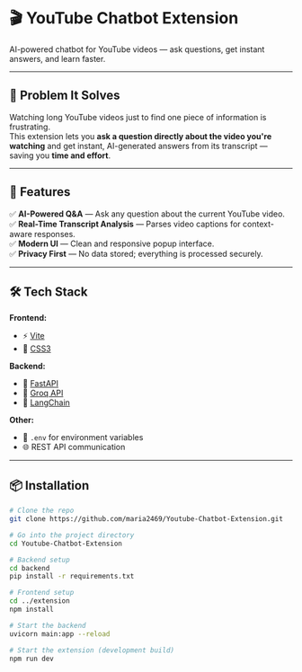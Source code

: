 # 🎬 YouTube Chatbot Extension

AI-powered chatbot for YouTube videos — ask questions, get instant answers, and learn faster.

---

## 🚀 Problem It Solves
Watching long YouTube videos just to find one piece of information is frustrating.  
This extension lets you **ask a question directly about the video you're watching** and get instant, AI-generated answers from its transcript — saving you **time and effort**.

---

## 🚀 Features
✅ **AI-Powered Q&A** — Ask any question about the current YouTube video.  
✅ **Real-Time Transcript Analysis** — Parses video captions for context-aware responses.  
✅ **Modern UI** — Clean and responsive popup interface.  
✅ **Privacy First** — No data stored; everything is processed securely.

---

## 🛠 Tech Stack

**Frontend:**
- ⚡ [Vite](https://vitejs.dev/)
- 🎨 [CSS3](https://developer.mozilla.org/en-US/docs/Web/CSS)

**Backend:**
- 🐍 [FastAPI](https://fastapi.tiangolo.com/)
- 🤖 [Groq API](https://groq.com/)
- 📜 [LangChain](https://www.langchain.com/)

**Other:**
- 🔐 `.env` for environment variables
- 🌐 REST API communication

---

## 📦 Installation

```bash
# Clone the repo
git clone https://github.com/maria2469/Youtube-Chatbot-Extension.git

# Go into the project directory
cd Youtube-Chatbot-Extension

# Backend setup
cd backend
pip install -r requirements.txt

# Frontend setup
cd ../extension
npm install

# Start the backend
uvicorn main:app --reload

# Start the extension (development build)
npm run dev
